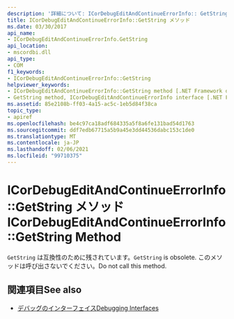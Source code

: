 ```yaml
---
description: '詳細について: ICorDebugEditAndContinueErrorInfo:: GetString メソッド'
title: ICorDebugEditAndContinueErrorInfo::GetString メソッド
ms.date: 03/30/2017
api_name:
- ICorDebugEditAndContinueErrorInfo.GetString
api_location:
- mscordbi.dll
api_type:
- COM
f1_keywords:
- ICorDebugEditAndContinueErrorInfo::GetString
helpviewer_keywords:
- ICorDebugEditAndContinueErrorInfo::GetString method [.NET Framework debugging]
- GetString method, ICorDebugEditAndContinueErrorInfo interface [.NET Framework debugging]
ms.assetid: 85e2108b-ff03-4a15-ac5c-1eb5d84f38ca
topic_type:
- apiref
ms.openlocfilehash: be4c97ca18adf684335a5f8a6fe131bad54d1763
ms.sourcegitcommit: ddf7edb67715a5b9a45e3dd44536dabc153c1de0
ms.translationtype: MT
ms.contentlocale: ja-JP
ms.lasthandoff: 02/06/2021
ms.locfileid: "99710375"
---
```

# <a name="icordebugeditandcontinueerrorinfogetstring-method"></a><span data-ttu-id="c4ffe-103">ICorDebugEditAndContinueErrorInfo::GetString メソッド</span><span class="sxs-lookup"><span data-stu-id="c4ffe-103">ICorDebugEditAndContinueErrorInfo::GetString Method</span></span>

<span data-ttu-id="c4ffe-104">`GetString` は互換性のために残されています。</span><span class="sxs-lookup"><span data-stu-id="c4ffe-104">`GetString` is obsolete.</span></span> <span data-ttu-id="c4ffe-105">このメソッドは呼び出さないでください。</span><span class="sxs-lookup"><span data-stu-id="c4ffe-105">Do not call this method.</span></span>  
  
## <a name="see-also"></a><span data-ttu-id="c4ffe-106">関連項目</span><span class="sxs-lookup"><span data-stu-id="c4ffe-106">See also</span></span>

- [<span data-ttu-id="c4ffe-107">デバッグのインターフェイス</span><span class="sxs-lookup"><span data-stu-id="c4ffe-107">Debugging Interfaces</span></span>](debugging-interfaces.md)
